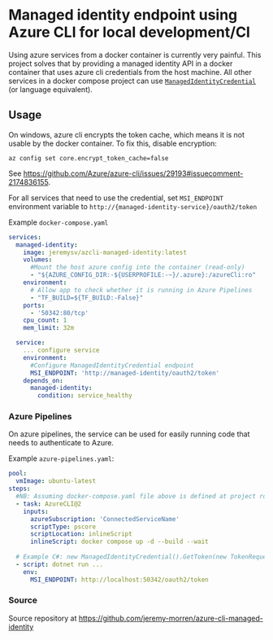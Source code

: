 # Managed identity endpoint using Azure CLI for local development/CI

Using azure services from a docker container is currently very painful. This project solves that by
providing a managed identity API in a docker container that uses azure cli credentials from the host machine.
All other services in a docker compose project can use [`ManagedIdentityCredential`](https://learn.microsoft.com/en-us/dotnet/api/azure.identity.managedidentitycredential?view=azure-dotnet) (or language equivalent).

## Usage

On windows, azure cli encrypts the token cache, which means it is not usable by the docker container. To fix this, disable encryption: 

`az config set core.encrypt_token_cache=false`

See https://github.com/Azure/azure-cli/issues/29193#issuecomment-2174836155.

For all services that need to use the credential, set `MSI_ENDPOINT` environment variable to `http://{managed-identity-service}/oauth2/token`

Example `docker-compose.yaml`

```yaml
services:
  managed-identity:
    image: jeremysv/azcli-managed-identity:latest
    volumes:
      #Mount the host azure config into the container (read-only)
      - "${AZURE_CONFIG_DIR:-${USERPROFILE:-~}/.azure}:/azureCli:ro"
    environment:
      # Allow app to check whether it is running in Azure Pipelines
      - "TF_BUILD=${TF_BUILD:-False}"
    ports:
      - '50342:80/tcp'
    cpu_count: 1
    mem_limit: 32m

  service:
    ... configure service
    environment:
      #Configure ManagedIdentityCredential endpoint
      MSI_ENDPOINT: 'http://managed-identity/oauth2/token'
    depends_on:
      managed-identity:
        condition: service_healthy
```

### Azure Pipelines

On azure pipelines, the service can be used for easily running code that needs to authenticate to Azure.

Example `azure-pipelines.yaml`:

```yaml
pool:
  vmImage: ubuntu-latest
steps:
  #NB: Assuming docker-compose.yaml file above is defined at project root
  - task: AzureCLI@2
    inputs:
      azureSubscription: 'ConnectedServiceName'
      scriptType: pscore
      scriptLocation: inlineScript
      inlineScript: docker compose up -d --build --wait
  
  # Example C#: new ManagedIdentityCredential().GetToken(new TokenRequestContext(["https://management.azure.com/"])))
  - script: dotnet run ...
    env:
      MSI_ENDPOINT: http://localhost:50342/oauth2/token

```
### Source

Source repository at https://github.com/jeremy-morren/azure-cli-managed-identity